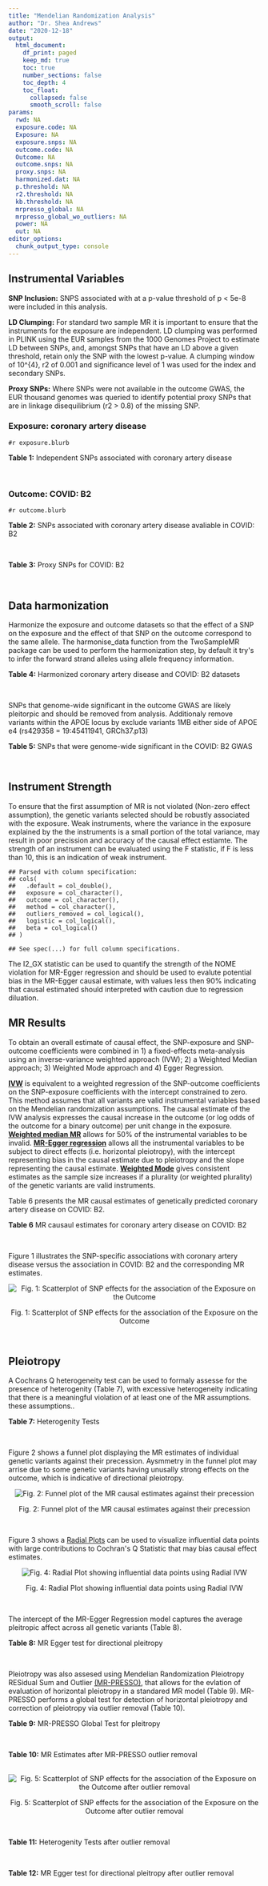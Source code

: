 ```yaml
---
title: "Mendelian Randomization Analysis"
author: "Dr. Shea Andrews"
date: "2020-12-18"
output:
  html_document:
    df_print: paged
    keep_md: true
    toc: true
    number_sections: false
    toc_depth: 4
    toc_float:
      collapsed: false
      smooth_scroll: false
params:
  rwd: NA
  exposure.code: NA
  Exposure: NA
  exposure.snps: NA
  outcome.code: NA
  Outcome: NA
  outcome.snps: NA
  proxy.snps: NA
  harmonized.dat: NA
  p.threshold: NA
  r2.threshold: NA
  kb.threshold: NA
  mrpresso_global: NA
  mrpresso_global_wo_outliers: NA
  power: NA
  out: NA
editor_options:
  chunk_output_type: console
---
```







## Instrumental Variables
**SNP Inclusion:** SNPS associated with at a p-value threshold of p < 5e-8 were included in this analysis.
<br>

**LD Clumping:** For standard two sample MR it is important to ensure that the instruments for the exposure are independent. LD clumping was performed in PLINK using the EUR samples from the 1000 Genomes Project to estimate LD between SNPs, and, amongst SNPs that have an LD above a given threshold, retain only the SNP with the lowest p-value. A clumping window of 10^{4}, r2 of 0.001 and significance level of 1 was used for the index and secondary SNPs.
<br>

**Proxy SNPs:** Where SNPs were not available in the outcome GWAS, the EUR thousand genomes was queried to identify potential proxy SNPs that are in linkage disequilibrium (r2 > 0.8) of the missing SNP.
<br>

### Exposure: coronary artery disease
`#r exposure.blurb`
<br>

**Table 1:** Independent SNPs associated with coronary artery disease
<div data-pagedtable="false">
  <script data-pagedtable-source type="application/json">
{"columns":[{"label":["SNP"],"name":[1],"type":["chr"],"align":["left"]},{"label":["CHROM"],"name":[2],"type":["dbl"],"align":["right"]},{"label":["POS"],"name":[3],"type":["dbl"],"align":["right"]},{"label":["REF"],"name":[4],"type":["chr"],"align":["left"]},{"label":["ALT"],"name":[5],"type":["chr"],"align":["left"]},{"label":["AF"],"name":[6],"type":["dbl"],"align":["right"]},{"label":["BETA"],"name":[7],"type":["dbl"],"align":["right"]},{"label":["SE"],"name":[8],"type":["dbl"],"align":["right"]},{"label":["Z"],"name":[9],"type":["dbl"],"align":["right"]},{"label":["P"],"name":[10],"type":["dbl"],"align":["right"]},{"label":["N"],"name":[11],"type":["dbl"],"align":["right"]},{"label":["TRAIT"],"name":[12],"type":["chr"],"align":["left"]}],"data":[{"1":"rs9970807","2":"1","3":"56965664","4":"C","5":"T","6":"0.084903","7":"-0.125750","8":"0.0166950","9":"-7.532200","10":"5.00e-14","11":"184305","12":"coronary_artery_disease"},{"1":"rs7528419","2":"1","3":"109817192","4":"A","5":"G","6":"0.214180","7":"-0.114530","8":"0.0114820","9":"-9.974740","10":"1.97e-23","11":"184305","12":"coronary_artery_disease"},{"1":"rs6689306","2":"1","3":"154395946","4":"A","5":"G","6":"0.552455","7":"-0.056012","8":"0.0094061","9":"-5.954859","10":"2.60e-09","11":"184305","12":"coronary_artery_disease"},{"1":"rs67180937","2":"1","3":"222823743","4":"T","5":"G","6":"0.663052","7":"0.078807","8":"0.0110551","9":"7.128565","10":"1.01e-12","11":"184305","12":"coronary_artery_disease"},{"1":"rs16986953","2":"2","3":"19942473","4":"G","5":"A","6":"0.104706","7":"0.085160","8":"0.0150265","9":"5.667320","10":"1.45e-08","11":"184305","12":"coronary_artery_disease"},{"1":"rs515135","2":"2","3":"21286057","4":"T","5":"C","6":"0.791985","7":"0.067499","8":"0.0121924","9":"5.536154","10":"3.09e-08","11":"184305","12":"coronary_artery_disease"},{"1":"rs7568458","2":"2","3":"85788175","4":"T","5":"A","6":"0.448518","7":"0.059618","8":"0.0095093","9":"6.269440","10":"3.62e-10","11":"184305","12":"coronary_artery_disease"},{"1":"rs17678683","2":"2","3":"145286559","4":"T","5":"G","6":"0.087681","7":"0.098786","8":"0.0166548","9":"5.931380","10":"3.00e-09","11":"184305","12":"coronary_artery_disease"},{"1":"rs115654617","2":"2","3":"203893999","4":"C","5":"A","6":"0.106962","7":"0.137846","8":"0.0158314","9":"8.707130","10":"3.12e-18","11":"184305","12":"coronary_artery_disease"},{"1":"rs1199338","2":"3","3":"138087467","4":"A","5":"C","6":"0.161866","7":"0.073596","8":"0.0124987","9":"5.888290","10":"3.90e-09","11":"184305","12":"coronary_artery_disease"},{"1":"rs17087335","2":"4","3":"57838583","4":"G","5":"T","6":"0.214637","7":"0.060764","8":"0.0111159","9":"5.466400","10":"4.59e-08","11":"184305","12":"coronary_artery_disease"},{"1":"rs4593108","2":"4","3":"148281001","4":"C","5":"G","6":"0.204651","7":"-0.070830","8":"0.0115558","9":"-6.129390","10":"8.82e-10","11":"184305","12":"coronary_artery_disease"},{"1":"rs9349379","2":"6","3":"12903957","4":"A","5":"G","6":"0.431606","7":"0.131836","8":"0.0096527","9":"13.657900","10":"1.81e-42","11":"184305","12":"coronary_artery_disease"},{"1":"rs56336142","2":"6","3":"39134099","4":"T","5":"C","6":"0.192738","7":"-0.066813","8":"0.0118763","9":"-5.625740","10":"1.85e-08","11":"184305","12":"coronary_artery_disease"},{"1":"rs12202017","2":"6","3":"134173151","4":"A","5":"G","6":"0.300047","7":"-0.066813","8":"0.0099612","9":"-6.707320","10":"1.98e-11","11":"184305","12":"coronary_artery_disease"},{"1":"rs9457927","2":"6","3":"160910282","4":"A","5":"G","6":"0.018743","7":"0.357354","8":"0.0373549","9":"9.566460","10":"1.11e-21","11":"184305","12":"coronary_artery_disease"},{"1":"rs55730499","2":"6","3":"161005610","4":"C","5":"T","6":"0.056243","7":"0.316641","8":"0.0242403","9":"13.062600","10":"5.39e-39","11":"184305","12":"coronary_artery_disease"},{"1":"rs2107595","2":"7","3":"19049388","4":"G","5":"A","6":"0.200470","7":"0.073415","8":"0.0112951","9":"6.499720","10":"8.05e-11","11":"184305","12":"coronary_artery_disease"},{"1":"rs11556924","2":"7","3":"129663496","4":"C","5":"T","6":"0.313325","7":"-0.072569","8":"0.0110605","9":"-6.561100","10":"5.34e-11","11":"184305","12":"coronary_artery_disease"},{"1":"rs3918226","2":"7","3":"150690176","4":"C","5":"T","6":"0.064515","7":"0.133315","8":"0.0221275","9":"6.024860","10":"1.69e-09","11":"184305","12":"coronary_artery_disease"},{"1":"rs2891168","2":"9","3":"22098619","4":"A","5":"G","6":"0.488668","7":"0.193401","8":"0.0091877","9":"21.050000","10":"2.29e-98","11":"184305","12":"coronary_artery_disease"},{"1":"rs2519093","2":"9","3":"136141870","4":"C","5":"T","6":"0.190872","7":"0.079704","8":"0.0117524","9":"6.781930","10":"1.19e-11","11":"184305","12":"coronary_artery_disease"},{"1":"rs2487928","2":"10","3":"30323892","4":"G","5":"A","6":"0.418221","7":"0.062633","8":"0.0095049","9":"6.589550","10":"4.41e-11","11":"184305","12":"coronary_artery_disease"},{"1":"rs1870634","2":"10","3":"44480811","4":"T","5":"G","6":"0.637485","7":"0.075878","8":"0.0097113","9":"7.813372","10":"5.55e-15","11":"184305","12":"coronary_artery_disease"},{"1":"rs1412444","2":"10","3":"91002927","4":"C","5":"T","6":"0.369131","7":"0.066812","8":"0.0096809","9":"6.901420","10":"5.15e-12","11":"184305","12":"coronary_artery_disease"},{"1":"rs11191416","2":"10","3":"104604916","4":"T","5":"G","6":"0.127470","7":"-0.079249","8":"0.0135252","9":"-5.859360","10":"4.65e-09","11":"184305","12":"coronary_artery_disease"},{"1":"rs10840293","2":"11","3":"9751196","4":"G","5":"A","6":"0.549821","7":"0.054714","8":"0.0096190","9":"5.688117","10":"1.28e-08","11":"184305","12":"coronary_artery_disease"},{"1":"rs2128739","2":"11","3":"103673277","4":"A","5":"C","6":"0.676464","7":"-0.065565","8":"0.0100568","9":"-6.519469","10":"7.05e-11","11":"184305","12":"coronary_artery_disease"},{"1":"rs2681472","2":"12","3":"90008959","4":"A","5":"G","6":"0.201306","7":"0.074114","8":"0.0113331","9":"6.539610","10":"6.17e-11","11":"184305","12":"coronary_artery_disease"},{"1":"rs11065979","2":"12","3":"112059557","4":"C","5":"T","6":"0.365499","7":"0.068556","8":"0.0107672","9":"6.367110","10":"1.93e-10","11":"184305","12":"coronary_artery_disease"},{"1":"rs11838776","2":"13","3":"111040681","4":"G","5":"A","6":"0.263277","7":"0.068566","8":"0.0107552","9":"6.375150","10":"1.83e-10","11":"184305","12":"coronary_artery_disease"},{"1":"rs10139550","2":"14","3":"100145710","4":"C","5":"G","6":"0.423033","7":"0.055380","8":"0.0097569","9":"5.675980","10":"1.38e-08","11":"184305","12":"coronary_artery_disease"},{"1":"rs56062135","2":"15","3":"67455630","4":"C","5":"T","6":"0.205729","7":"-0.069743","8":"0.0118937","9":"-5.863860","10":"4.52e-09","11":"184305","12":"coronary_artery_disease"},{"1":"rs4468572","2":"15","3":"79124475","4":"T","5":"C","6":"0.585831","7":"0.077234","8":"0.0095277","9":"8.106259","10":"4.44e-16","11":"184305","12":"coronary_artery_disease"},{"1":"rs8042271","2":"15","3":"89574218","4":"G","5":"A","6":"0.097718","7":"-0.096711","8":"0.0175662","9":"-5.505516","10":"3.68e-08","11":"184305","12":"coronary_artery_disease"},{"1":"rs7212798","2":"17","3":"59013488","4":"T","5":"C","6":"0.146516","7":"0.079961","8":"0.0142216","9":"5.622500","10":"1.88e-08","11":"184305","12":"coronary_artery_disease"},{"1":"rs663129","2":"18","3":"57838401","4":"G","5":"A","6":"0.256835","7":"0.058163","8":"0.0105173","9":"5.530220","10":"3.20e-08","11":"184305","12":"coronary_artery_disease"},{"1":"rs56289821","2":"19","3":"11188247","4":"G","5":"A","6":"0.100378","7":"-0.133610","8":"0.0170415","9":"-7.840270","10":"4.44e-15","11":"184305","12":"coronary_artery_disease"},{"1":"rs4420638","2":"19","3":"45422946","4":"A","5":"G","6":"0.166036","7":"0.091906","8":"0.0140977","9":"6.519220","10":"7.07e-11","11":"184305","12":"coronary_artery_disease"},{"1":"rs28451064","2":"21","3":"35593827","4":"G","5":"A","6":"0.121186","7":"0.127571","8":"0.0159520","9":"7.997180","10":"1.33e-15","11":"184305","12":"coronary_artery_disease"},{"1":"rs180803","2":"22","3":"24658858","4":"G","5":"T","6":"0.029268","7":"-0.180923","8":"0.0283062","9":"-6.391639","10":"1.64e-10","11":"184305","12":"coronary_artery_disease"}],"options":{"columns":{"min":{},"max":[10]},"rows":{"min":[10],"max":[10]},"pages":{}}}
  </script>
</div>
<br>

### Outcome: COVID: B2
`#r outcome.blurb`
<br>

**Table 2:** SNPs associated with coronary artery disease avaliable in COVID: B2
<div data-pagedtable="false">
  <script data-pagedtable-source type="application/json">
{"columns":[{"label":["SNP"],"name":[1],"type":["chr"],"align":["left"]},{"label":["CHROM"],"name":[2],"type":["dbl"],"align":["right"]},{"label":["POS"],"name":[3],"type":["dbl"],"align":["right"]},{"label":["REF"],"name":[4],"type":["chr"],"align":["left"]},{"label":["ALT"],"name":[5],"type":["chr"],"align":["left"]},{"label":["AF"],"name":[6],"type":["dbl"],"align":["right"]},{"label":["BETA"],"name":[7],"type":["dbl"],"align":["right"]},{"label":["SE"],"name":[8],"type":["dbl"],"align":["right"]},{"label":["Z"],"name":[9],"type":["dbl"],"align":["right"]},{"label":["P"],"name":[10],"type":["dbl"],"align":["right"]},{"label":["N"],"name":[11],"type":["dbl"],"align":["right"]},{"label":["TRAIT"],"name":[12],"type":["chr"],"align":["left"]}],"data":[{"1":"rs9970807","2":"1","3":"56965664","4":"C","5":"T","6":"0.09321","7":"-0.13241000","8":"0.037215","9":"-3.55797394","10":"3.736e-04","11":"1589523","12":"COVID:_hospitalized_vs._population__eur"},{"1":"rs7528419","2":"1","3":"109817192","4":"A","5":"G","6":"0.21810","7":"-0.01245600","8":"0.026020","9":"-0.47870869","10":"6.321e-01","11":"1589523","12":"COVID:_hospitalized_vs._population__eur"},{"1":"rs6689306","2":"1","3":"154395946","4":"A","5":"G","6":"0.57340","7":"0.02002000","8":"0.025300","9":"0.79130435","10":"4.288e-01","11":"1579467","12":"COVID:_hospitalized_vs._population__eur"},{"1":"rs67180937","2":"1","3":"222823743","4":"T","5":"G","6":"0.73640","7":"0.01707200","8":"0.032190","9":"0.53035104","10":"5.959e-01","11":"385316","12":"COVID:_hospitalized_vs._population__eur"},{"1":"rs16986953","2":"2","3":"19942473","4":"G","5":"A","6":"0.07074","7":"-0.04134500","8":"0.041034","9":"-1.00757908","10":"3.137e-01","11":"1589523","12":"COVID:_hospitalized_vs._population__eur"},{"1":"rs515135","2":"2","3":"21286057","4":"T","5":"C","6":"0.81830","7":"0.01781600","8":"0.031296","9":"0.56927403","10":"5.692e-01","11":"1579467","12":"COVID:_hospitalized_vs._population__eur"},{"1":"rs7568458","2":"2","3":"85788175","4":"T","5":"A","6":"0.44910","7":"-0.05565700","8":"0.021524","9":"-2.58581119","10":"9.714e-03","11":"1589523","12":"COVID:_hospitalized_vs._population__eur"},{"1":"rs17678683","2":"2","3":"145286559","4":"T","5":"G","6":"0.09768","7":"-0.01693200","8":"0.037759","9":"-0.44842289","10":"6.538e-01","11":"1589523","12":"COVID:_hospitalized_vs._population__eur"},{"1":"rs115654617","2":"2","3":"203893999","4":"C","5":"A","6":"0.12390","7":"-0.06522300","8":"0.031524","9":"-2.06899505","10":"3.855e-02","11":"1589523","12":"COVID:_hospitalized_vs._population__eur"},{"1":"rs1199338","2":"3","3":"138087467","4":"A","5":"C","6":"0.15780","7":"-0.00239270","8":"0.029070","9":"-0.08230822","10":"9.344e-01","11":"1589523","12":"COVID:_hospitalized_vs._population__eur"},{"1":"rs17087335","2":"4","3":"57838583","4":"G","5":"T","6":"0.19830","7":"0.05867800","8":"0.026951","9":"2.17721049","10":"2.947e-02","11":"1589523","12":"COVID:_hospitalized_vs._population__eur"},{"1":"rs4593108","2":"4","3":"148281001","4":"C","5":"G","6":"0.17270","7":"0.03831900","8":"0.033453","9":"1.14545781","10":"2.520e-01","11":"1579467","12":"COVID:_hospitalized_vs._population__eur"},{"1":"rs9349379","2":"6","3":"12903957","4":"A","5":"G","6":"0.41220","7":"-0.00548790","8":"0.021742","9":"-0.25241008","10":"8.007e-01","11":"1589523","12":"COVID:_hospitalized_vs._population__eur"},{"1":"rs56336142","2":"6","3":"39134099","4":"T","5":"C","6":"0.21950","7":"-0.01634400","8":"0.030699","9":"-0.53239519","10":"5.945e-01","11":"1579467","12":"COVID:_hospitalized_vs._population__eur"},{"1":"rs12202017","2":"6","3":"134173151","4":"A","5":"G","6":"0.27860","7":"-0.02034400","8":"0.029320","9":"-0.69386085","10":"4.878e-01","11":"1576851","12":"COVID:_hospitalized_vs._population__eur"},{"1":"rs9457927","2":"6","3":"160910282","4":"A","5":"G","6":"0.01828","7":"-0.06474900","8":"0.101390","9":"-0.63861328","10":"5.231e-01","11":"1578854","12":"COVID:_hospitalized_vs._population__eur"},{"1":"rs55730499","2":"6","3":"161005610","4":"C","5":"T","6":"0.06801","7":"-0.07348800","8":"0.043176","9":"-1.70205670","10":"8.874e-02","11":"1589523","12":"COVID:_hospitalized_vs._population__eur"},{"1":"rs2107595","2":"7","3":"19049388","4":"G","5":"A","6":"0.16700","7":"0.00722350","8":"0.034711","9":"0.20810406","10":"8.352e-01","11":"1576851","12":"COVID:_hospitalized_vs._population__eur"},{"1":"rs11556924","2":"7","3":"129663496","4":"C","5":"T","6":"0.36990","7":"-0.05455000","8":"0.021993","9":"-2.48033465","10":"1.313e-02","11":"1589523","12":"COVID:_hospitalized_vs._population__eur"},{"1":"rs3918226","2":"7","3":"150690176","4":"C","5":"T","6":"0.08263","7":"-0.01224800","8":"0.043853","9":"-0.27929674","10":"7.800e-01","11":"1579467","12":"COVID:_hospitalized_vs._population__eur"},{"1":"rs2891168","2":"9","3":"22098619","4":"A","5":"G","6":"0.47510","7":"0.01676300","8":"0.021455","9":"0.78130972","10":"4.346e-01","11":"1589523","12":"COVID:_hospitalized_vs._population__eur"},{"1":"rs2519093","2":"9","3":"136141870","4":"C","5":"T","6":"0.18360","7":"0.13806000","8":"0.030322","9":"4.55313000","10":"5.287e-06","11":"1579467","12":"COVID:_hospitalized_vs._population__eur"},{"1":"rs2487928","2":"10","3":"30323892","4":"G","5":"A","6":"0.44610","7":"0.00354520","8":"0.025068","9":"0.14142333","10":"8.875e-01","11":"1579467","12":"COVID:_hospitalized_vs._population__eur"},{"1":"rs1870634","2":"10","3":"44480811","4":"T","5":"G","6":"0.66850","7":"0.00695880","8":"0.022749","9":"0.30589476","10":"7.597e-01","11":"1589523","12":"COVID:_hospitalized_vs._population__eur"},{"1":"rs1412444","2":"10","3":"91002927","4":"C","5":"T","6":"0.35420","7":"-0.00272140","8":"0.022492","9":"-0.12099413","10":"9.037e-01","11":"1589523","12":"COVID:_hospitalized_vs._population__eur"},{"1":"rs11191416","2":"10","3":"104604916","4":"T","5":"G","6":"0.09660","7":"-0.02661700","8":"0.037827","9":"-0.70365083","10":"4.817e-01","11":"1586907","12":"COVID:_hospitalized_vs._population__eur"},{"1":"rs10840293","2":"11","3":"9751196","4":"G","5":"A","6":"0.59290","7":"-0.02858300","8":"0.030118","9":"-0.94903380","10":"3.426e-01","11":"895822","12":"COVID:_hospitalized_vs._population__eur"},{"1":"rs2128739","2":"11","3":"103673277","4":"A","5":"C","6":"0.73780","7":"0.03343500","8":"0.025361","9":"1.31836284","10":"1.874e-01","11":"908494","12":"COVID:_hospitalized_vs._population__eur"},{"1":"rs2681472","2":"12","3":"90008959","4":"A","5":"G","6":"0.16090","7":"-0.02881800","8":"0.028125","9":"-1.02464000","10":"3.055e-01","11":"1589523","12":"COVID:_hospitalized_vs._population__eur"},{"1":"rs11065979","2":"12","3":"112059557","4":"C","5":"T","6":"0.39690","7":"-0.03230800","8":"0.027918","9":"-1.15724622","10":"2.472e-01","11":"898438","12":"COVID:_hospitalized_vs._population__eur"},{"1":"rs11838776","2":"13","3":"111040681","4":"G","5":"A","6":"0.27780","7":"0.03374300","8":"0.029140","9":"1.15796156","10":"2.469e-01","11":"1576851","12":"COVID:_hospitalized_vs._population__eur"},{"1":"rs10139550","2":"14","3":"100145710","4":"C","5":"G","6":"0.43080","7":"-0.03221400","8":"0.025247","9":"-1.27595358","10":"2.020e-01","11":"1579467","12":"COVID:_hospitalized_vs._population__eur"},{"1":"rs56062135","2":"15","3":"67455630","4":"C","5":"T","6":"0.24020","7":"-0.01043200","8":"0.026036","9":"-0.40067599","10":"6.886e-01","11":"1586907","12":"COVID:_hospitalized_vs._population__eur"},{"1":"rs4468572","2":"15","3":"79124475","4":"T","5":"C","6":"0.58370","7":"-0.01781900","8":"0.025112","9":"-0.70958108","10":"4.780e-01","11":"1579467","12":"COVID:_hospitalized_vs._population__eur"},{"1":"rs8042271","2":"15","3":"89574218","4":"G","5":"A","6":"0.05917","7":"-0.04502700","8":"0.058893","9":"-0.76455606","10":"4.445e-01","11":"1579467","12":"COVID:_hospitalized_vs._population__eur"},{"1":"rs7212798","2":"17","3":"59013488","4":"T","5":"C","6":"0.15540","7":"-0.04108900","8":"0.035084","9":"-1.17116064","10":"2.415e-01","11":"1576849","12":"COVID:_hospitalized_vs._population__eur"},{"1":"rs663129","2":"18","3":"57838401","4":"G","5":"A","6":"0.23090","7":"-0.00932430","8":"0.025249","9":"-0.36929383","10":"7.119e-01","11":"1588910","12":"COVID:_hospitalized_vs._population__eur"},{"1":"rs56289821","2":"19","3":"11188247","4":"G","5":"A","6":"0.11210","7":"-0.00024834","8":"0.032472","9":"-0.00764782","10":"9.939e-01","11":"1589523","12":"COVID:_hospitalized_vs._population__eur"},{"1":"rs4420638","2":"19","3":"45422946","4":"A","5":"G","6":"0.19760","7":"0.05487200","8":"0.028246","9":"1.94264675","10":"5.205e-02","11":"1589523","12":"COVID:_hospitalized_vs._population__eur"},{"1":"rs28451064","2":"21","3":"35593827","4":"G","5":"A","6":"0.13480","7":"-0.06501400","8":"0.038853","9":"-1.67333282","10":"9.426e-02","11":"1579467","12":"COVID:_hospitalized_vs._population__eur"},{"1":"rs180803","2":"NA","3":"NA","4":"NA","5":"NA","6":"NA","7":"NA","8":"NA","9":"NA","10":"NA","11":"NA","12":"NA"}],"options":{"columns":{"min":{},"max":[10]},"rows":{"min":[10],"max":[10]},"pages":{}}}
  </script>
</div>
<br>

**Table 3:** Proxy SNPs for COVID: B2
<div data-pagedtable="false">
  <script data-pagedtable-source type="application/json">
{"columns":[{"label":["target_snp"],"name":[1],"type":["chr"],"align":["left"]},{"label":["proxy_snp"],"name":[2],"type":["chr"],"align":["left"]},{"label":["ld.r2"],"name":[3],"type":["dbl"],"align":["right"]},{"label":["Dprime"],"name":[4],"type":["dbl"],"align":["right"]},{"label":["PHASE"],"name":[5],"type":["chr"],"align":["left"]},{"label":["X12"],"name":[6],"type":["lgl"],"align":["right"]},{"label":["CHROM"],"name":[7],"type":["dbl"],"align":["right"]},{"label":["POS"],"name":[8],"type":["dbl"],"align":["right"]},{"label":["REF.proxy"],"name":[9],"type":["lgl"],"align":["right"]},{"label":["ALT.proxy"],"name":[10],"type":["chr"],"align":["left"]},{"label":["AF"],"name":[11],"type":["dbl"],"align":["right"]},{"label":["BETA"],"name":[12],"type":["dbl"],"align":["right"]},{"label":["SE"],"name":[13],"type":["dbl"],"align":["right"]},{"label":["Z"],"name":[14],"type":["dbl"],"align":["right"]},{"label":["P"],"name":[15],"type":["dbl"],"align":["right"]},{"label":["N"],"name":[16],"type":["dbl"],"align":["right"]},{"label":["TRAIT"],"name":[17],"type":["chr"],"align":["left"]},{"label":["ref"],"name":[18],"type":["lgl"],"align":["right"]},{"label":["ref.proxy"],"name":[19],"type":["chr"],"align":["left"]},{"label":["alt"],"name":[20],"type":["chr"],"align":["left"]},{"label":["alt.proxy"],"name":[21],"type":["lgl"],"align":["right"]},{"label":["ALT"],"name":[22],"type":["lgl"],"align":["right"]},{"label":["REF"],"name":[23],"type":["chr"],"align":["left"]},{"label":["proxy.outcome"],"name":[24],"type":["lgl"],"align":["right"]}],"data":[{"1":"rs180803","2":"rs5760293","3":"1","4":"1","5":"TG/GT","6":"NA","7":"22","8":"24662171","9":"TRUE","10":"G","11":"0.01401","12":"0.075204","13":"0.11057","14":"0.6801483","15":"0.4964","16":"1582878","17":"COVID:_hospitalized_vs._population__eur","18":"TRUE","19":"G","20":"G","21":"TRUE","22":"TRUE","23":"G","24":"TRUE"}],"options":{"columns":{"min":{},"max":[10]},"rows":{"min":[10],"max":[10]},"pages":{}}}
  </script>
</div>
<br>

## Data harmonization
Harmonize the exposure and outcome datasets so that the effect of a SNP on the exposure and the effect of that SNP on the outcome correspond to the same allele. The harmonise_data function from the TwoSampleMR package can be used to perform the harmonization step, by default it try's to infer the forward strand alleles using allele frequency information.
<br>

**Table 4:** Harmonized coronary artery disease and COVID: B2 datasets
<div data-pagedtable="false">
  <script data-pagedtable-source type="application/json">
{"columns":[{"label":["SNP"],"name":[1],"type":["chr"],"align":["left"]},{"label":["effect_allele.exposure"],"name":[2],"type":["chr"],"align":["left"]},{"label":["other_allele.exposure"],"name":[3],"type":["chr"],"align":["left"]},{"label":["effect_allele.outcome"],"name":[4],"type":["chr"],"align":["left"]},{"label":["other_allele.outcome"],"name":[5],"type":["chr"],"align":["left"]},{"label":["beta.exposure"],"name":[6],"type":["dbl"],"align":["right"]},{"label":["beta.outcome"],"name":[7],"type":["dbl"],"align":["right"]},{"label":["eaf.exposure"],"name":[8],"type":["dbl"],"align":["right"]},{"label":["eaf.outcome"],"name":[9],"type":["dbl"],"align":["right"]},{"label":["remove"],"name":[10],"type":["lgl"],"align":["right"]},{"label":["palindromic"],"name":[11],"type":["lgl"],"align":["right"]},{"label":["ambiguous"],"name":[12],"type":["lgl"],"align":["right"]},{"label":["id.outcome"],"name":[13],"type":["chr"],"align":["left"]},{"label":["chr.outcome"],"name":[14],"type":["dbl"],"align":["right"]},{"label":["pos.outcome"],"name":[15],"type":["dbl"],"align":["right"]},{"label":["se.outcome"],"name":[16],"type":["dbl"],"align":["right"]},{"label":["z.outcome"],"name":[17],"type":["dbl"],"align":["right"]},{"label":["pval.outcome"],"name":[18],"type":["dbl"],"align":["right"]},{"label":["samplesize.outcome"],"name":[19],"type":["dbl"],"align":["right"]},{"label":["outcome"],"name":[20],"type":["chr"],"align":["left"]},{"label":["mr_keep.outcome"],"name":[21],"type":["lgl"],"align":["right"]},{"label":["pval_origin.outcome"],"name":[22],"type":["chr"],"align":["left"]},{"label":["chr.exposure"],"name":[23],"type":["dbl"],"align":["right"]},{"label":["pos.exposure"],"name":[24],"type":["dbl"],"align":["right"]},{"label":["se.exposure"],"name":[25],"type":["dbl"],"align":["right"]},{"label":["z.exposure"],"name":[26],"type":["dbl"],"align":["right"]},{"label":["pval.exposure"],"name":[27],"type":["dbl"],"align":["right"]},{"label":["samplesize.exposure"],"name":[28],"type":["dbl"],"align":["right"]},{"label":["exposure"],"name":[29],"type":["chr"],"align":["left"]},{"label":["mr_keep.exposure"],"name":[30],"type":["lgl"],"align":["right"]},{"label":["pval_origin.exposure"],"name":[31],"type":["chr"],"align":["left"]},{"label":["id.exposure"],"name":[32],"type":["chr"],"align":["left"]},{"label":["action"],"name":[33],"type":["dbl"],"align":["right"]},{"label":["mr_keep"],"name":[34],"type":["lgl"],"align":["right"]},{"label":["pt"],"name":[35],"type":["dbl"],"align":["right"]},{"label":["pleitropy_keep"],"name":[36],"type":["lgl"],"align":["right"]},{"label":["mrpresso_RSSobs"],"name":[37],"type":["dbl"],"align":["right"]},{"label":["mrpresso_pval"],"name":[38],"type":["chr"],"align":["left"]},{"label":["mrpresso_keep"],"name":[39],"type":["lgl"],"align":["right"]}],"data":[{"1":"rs10139550","2":"G","3":"C","4":"G","5":"C","6":"0.055380","7":"-0.03221400","8":"0.423033","9":"0.43080","10":"FALSE","11":"TRUE","12":"TRUE","13":"SU1vcq","14":"14","15":"100145710","16":"0.025247","17":"-1.27595358","18":"2.020e-01","19":"1579467","20":"covidhgi2020anaB2v4eur23andMe","21":"TRUE","22":"reported","23":"14","24":"100145710","25":"0.0097569","26":"5.675980","27":"1.38e-08","28":"184305","29":"Nikpay2015cad","30":"TRUE","31":"reported","32":"aumB4Q","33":"2","34":"FALSE","35":"5e-08","36":"TRUE","37":"NA","38":"NA","39":"NA"},{"1":"rs10840293","2":"A","3":"G","4":"A","5":"G","6":"0.054714","7":"-0.02858300","8":"0.549821","9":"0.59290","10":"FALSE","11":"FALSE","12":"FALSE","13":"SU1vcq","14":"11","15":"9751196","16":"0.030118","17":"-0.94903380","18":"3.426e-01","19":"895822","20":"covidhgi2020anaB2v4eur23andMe","21":"TRUE","22":"reported","23":"11","24":"9751196","25":"0.0096190","26":"5.688117","27":"1.28e-08","28":"184305","29":"Nikpay2015cad","30":"TRUE","31":"reported","32":"aumB4Q","33":"2","34":"TRUE","35":"5e-08","36":"TRUE","37":"8.944303e-04","38":"1","39":"TRUE"},{"1":"rs11065979","2":"T","3":"C","4":"T","5":"C","6":"0.068556","7":"-0.03230800","8":"0.365499","9":"0.39690","10":"FALSE","11":"FALSE","12":"FALSE","13":"SU1vcq","14":"12","15":"112059557","16":"0.027918","17":"-1.15724622","18":"2.472e-01","19":"898438","20":"covidhgi2020anaB2v4eur23andMe","21":"TRUE","22":"reported","23":"12","24":"112059557","25":"0.0107672","26":"6.367110","27":"1.93e-10","28":"184305","29":"Nikpay2015cad","30":"TRUE","31":"reported","32":"aumB4Q","33":"2","34":"TRUE","35":"5e-08","36":"TRUE","37":"1.166260e-03","38":"1","39":"TRUE"},{"1":"rs11191416","2":"G","3":"T","4":"G","5":"T","6":"-0.079249","7":"-0.02661700","8":"0.127470","9":"0.09660","10":"FALSE","11":"FALSE","12":"FALSE","13":"SU1vcq","14":"10","15":"104604916","16":"0.037827","17":"-0.70365083","18":"4.817e-01","19":"1586907","20":"covidhgi2020anaB2v4eur23andMe","21":"TRUE","22":"reported","23":"10","24":"104604916","25":"0.0135252","26":"-5.859360","27":"4.65e-09","28":"184305","29":"Nikpay2015cad","30":"TRUE","31":"reported","32":"aumB4Q","33":"2","34":"TRUE","35":"5e-08","36":"TRUE","37":"6.383562e-04","38":"1","39":"TRUE"},{"1":"rs11556924","2":"T","3":"C","4":"T","5":"C","6":"-0.072569","7":"-0.05455000","8":"0.313325","9":"0.36990","10":"FALSE","11":"FALSE","12":"FALSE","13":"SU1vcq","14":"7","15":"129663496","16":"0.021993","17":"-2.48033465","18":"1.313e-02","19":"1589523","20":"covidhgi2020anaB2v4eur23andMe","21":"TRUE","22":"reported","23":"7","24":"129663496","25":"0.0110605","26":"-6.561100","27":"5.34e-11","28":"184305","29":"Nikpay2015cad","30":"TRUE","31":"reported","32":"aumB4Q","33":"2","34":"TRUE","35":"5e-08","36":"TRUE","37":"2.960215e-03","38":"0.5148","39":"TRUE"},{"1":"rs115654617","2":"A","3":"C","4":"A","5":"C","6":"0.137846","7":"-0.06522300","8":"0.106962","9":"0.12390","10":"FALSE","11":"FALSE","12":"FALSE","13":"SU1vcq","14":"2","15":"203893999","16":"0.031524","17":"-2.06899505","18":"3.855e-02","19":"1589523","20":"covidhgi2020anaB2v4eur23andMe","21":"TRUE","22":"reported","23":"2","24":"203893999","25":"0.0158314","26":"8.707130","27":"3.12e-18","28":"184305","29":"Nikpay2015cad","30":"TRUE","31":"reported","32":"aumB4Q","33":"2","34":"TRUE","35":"5e-08","36":"TRUE","37":"5.045926e-03","38":"0.975","39":"TRUE"},{"1":"rs11838776","2":"A","3":"G","4":"A","5":"G","6":"0.068566","7":"0.03374300","8":"0.263277","9":"0.27780","10":"FALSE","11":"FALSE","12":"FALSE","13":"SU1vcq","14":"13","15":"111040681","16":"0.029140","17":"1.15796156","18":"2.469e-01","19":"1576851","20":"covidhgi2020anaB2v4eur23andMe","21":"TRUE","22":"reported","23":"13","24":"111040681","25":"0.0107552","26":"6.375150","27":"1.83e-10","28":"184305","29":"Nikpay2015cad","30":"TRUE","31":"reported","32":"aumB4Q","33":"2","34":"TRUE","35":"5e-08","36":"TRUE","37":"1.073516e-03","38":"1","39":"TRUE"},{"1":"rs1199338","2":"C","3":"A","4":"C","5":"A","6":"0.073596","7":"-0.00239270","8":"0.161866","9":"0.15780","10":"FALSE","11":"FALSE","12":"FALSE","13":"SU1vcq","14":"3","15":"138087467","16":"0.029070","17":"-0.08230822","18":"9.344e-01","19":"1589523","20":"covidhgi2020anaB2v4eur23andMe","21":"TRUE","22":"reported","23":"3","24":"138087467","25":"0.0124987","26":"5.888290","27":"3.90e-09","28":"184305","29":"Nikpay2015cad","30":"TRUE","31":"reported","32":"aumB4Q","33":"2","34":"TRUE","35":"5e-08","36":"TRUE","37":"1.547371e-05","38":"1","39":"TRUE"},{"1":"rs12202017","2":"G","3":"A","4":"G","5":"A","6":"-0.066813","7":"-0.02034400","8":"0.300047","9":"0.27860","10":"FALSE","11":"FALSE","12":"FALSE","13":"SU1vcq","14":"6","15":"134173151","16":"0.029320","17":"-0.69386085","18":"4.878e-01","19":"1576851","20":"covidhgi2020anaB2v4eur23andMe","21":"TRUE","22":"reported","23":"6","24":"134173151","25":"0.0099612","26":"-6.707320","27":"1.98e-11","28":"184305","29":"Nikpay2015cad","30":"TRUE","31":"reported","32":"aumB4Q","33":"2","34":"TRUE","35":"5e-08","36":"TRUE","37":"3.693633e-04","38":"1","39":"TRUE"},{"1":"rs1412444","2":"T","3":"C","4":"T","5":"C","6":"0.066812","7":"-0.00272140","8":"0.369131","9":"0.35420","10":"FALSE","11":"FALSE","12":"FALSE","13":"SU1vcq","14":"10","15":"91002927","16":"0.022492","17":"-0.12099413","18":"9.037e-01","19":"1589523","20":"covidhgi2020anaB2v4eur23andMe","21":"TRUE","22":"reported","23":"10","24":"91002927","25":"0.0096809","26":"6.901420","27":"5.15e-12","28":"184305","29":"Nikpay2015cad","30":"TRUE","31":"reported","32":"aumB4Q","33":"2","34":"TRUE","35":"5e-08","36":"TRUE","37":"1.723061e-05","38":"1","39":"TRUE"},{"1":"rs16986953","2":"A","3":"G","4":"A","5":"G","6":"0.085160","7":"-0.04134500","8":"0.104706","9":"0.07074","10":"FALSE","11":"FALSE","12":"FALSE","13":"SU1vcq","14":"2","15":"19942473","16":"0.041034","17":"-1.00757908","18":"3.137e-01","19":"1589523","20":"covidhgi2020anaB2v4eur23andMe","21":"TRUE","22":"reported","23":"2","24":"19942473","25":"0.0150265","26":"5.667320","27":"1.45e-08","28":"184305","29":"Nikpay2015cad","30":"TRUE","31":"reported","32":"aumB4Q","33":"2","34":"TRUE","35":"5e-08","36":"TRUE","37":"1.890587e-03","38":"1","39":"TRUE"},{"1":"rs17087335","2":"T","3":"G","4":"T","5":"G","6":"0.060764","7":"0.05867800","8":"0.214637","9":"0.19830","10":"FALSE","11":"FALSE","12":"FALSE","13":"SU1vcq","14":"4","15":"57838583","16":"0.026951","17":"2.17721049","18":"2.947e-02","19":"1589523","20":"covidhgi2020anaB2v4eur23andMe","21":"TRUE","22":"reported","23":"4","24":"57838583","25":"0.0111159","26":"5.466400","27":"4.59e-08","28":"184305","29":"Nikpay2015cad","30":"TRUE","31":"reported","32":"aumB4Q","33":"2","34":"TRUE","35":"5e-08","36":"TRUE","37":"3.376926e-03","38":"1","39":"TRUE"},{"1":"rs17678683","2":"G","3":"T","4":"G","5":"T","6":"0.098786","7":"-0.01693200","8":"0.087681","9":"0.09768","10":"FALSE","11":"FALSE","12":"FALSE","13":"SU1vcq","14":"2","15":"145286559","16":"0.037759","17":"-0.44842289","18":"6.538e-01","19":"1589523","20":"covidhgi2020anaB2v4eur23andMe","21":"TRUE","22":"reported","23":"2","24":"145286559","25":"0.0166548","26":"5.931380","27":"3.00e-09","28":"184305","29":"Nikpay2015cad","30":"TRUE","31":"reported","32":"aumB4Q","33":"2","34":"TRUE","35":"5e-08","36":"TRUE","37":"3.693472e-04","38":"1","39":"TRUE"},{"1":"rs180803","2":"T","3":"G","4":"T","5":"G","6":"-0.180923","7":"0.07520400","8":"0.029268","9":"0.01401","10":"FALSE","11":"FALSE","12":"FALSE","13":"SU1vcq","14":"22","15":"24662171","16":"0.110570","17":"0.68014832","18":"4.964e-01","19":"1582878","20":"covidhgi2020anaB2v4eur23andMe","21":"TRUE","22":"reported","23":"22","24":"24658858","25":"0.0283062","26":"-6.391639","27":"1.64e-10","28":"184305","29":"Nikpay2015cad","30":"TRUE","31":"reported","32":"aumB4Q","33":"2","34":"TRUE","35":"5e-08","36":"TRUE","37":"6.292904e-03","38":"1","39":"TRUE"},{"1":"rs1870634","2":"G","3":"T","4":"G","5":"T","6":"0.075878","7":"0.00695880","8":"0.637485","9":"0.66850","10":"FALSE","11":"FALSE","12":"FALSE","13":"SU1vcq","14":"10","15":"44480811","16":"0.022749","17":"0.30589476","18":"7.597e-01","19":"1589523","20":"covidhgi2020anaB2v4eur23andMe","21":"TRUE","22":"reported","23":"10","24":"44480811","25":"0.0097113","26":"7.813372","27":"5.55e-15","28":"184305","29":"Nikpay2015cad","30":"TRUE","31":"reported","32":"aumB4Q","33":"2","34":"TRUE","35":"5e-08","36":"TRUE","37":"3.098305e-05","38":"1","39":"TRUE"},{"1":"rs2107595","2":"A","3":"G","4":"A","5":"G","6":"0.073415","7":"0.00722350","8":"0.200470","9":"0.16700","10":"FALSE","11":"FALSE","12":"FALSE","13":"SU1vcq","14":"7","15":"19049388","16":"0.034711","17":"0.20810406","18":"8.352e-01","19":"1576851","20":"covidhgi2020anaB2v4eur23andMe","21":"TRUE","22":"reported","23":"7","24":"19049388","25":"0.0112951","26":"6.499720","27":"8.05e-11","28":"184305","29":"Nikpay2015cad","30":"TRUE","31":"reported","32":"aumB4Q","33":"2","34":"TRUE","35":"5e-08","36":"TRUE","37":"3.364403e-05","38":"1","39":"TRUE"},{"1":"rs2128739","2":"C","3":"A","4":"C","5":"A","6":"-0.065565","7":"0.03343500","8":"0.676464","9":"0.73780","10":"FALSE","11":"FALSE","12":"FALSE","13":"SU1vcq","14":"11","15":"103673277","16":"0.025361","17":"1.31836284","18":"1.874e-01","19":"908494","20":"covidhgi2020anaB2v4eur23andMe","21":"TRUE","22":"reported","23":"11","24":"103673277","25":"0.0100568","26":"-6.519469","27":"7.05e-11","28":"184305","29":"Nikpay2015cad","30":"TRUE","31":"reported","32":"aumB4Q","33":"2","34":"TRUE","35":"5e-08","36":"TRUE","37":"1.244955e-03","38":"1","39":"TRUE"},{"1":"rs2487928","2":"A","3":"G","4":"A","5":"G","6":"0.062633","7":"0.00354520","8":"0.418221","9":"0.44610","10":"FALSE","11":"FALSE","12":"FALSE","13":"SU1vcq","14":"10","15":"30323892","16":"0.025068","17":"0.14142333","18":"8.875e-01","19":"1579467","20":"covidhgi2020anaB2v4eur23andMe","21":"TRUE","22":"reported","23":"10","24":"30323892","25":"0.0095049","26":"6.589550","27":"4.41e-11","28":"184305","29":"Nikpay2015cad","30":"TRUE","31":"reported","32":"aumB4Q","33":"2","34":"TRUE","35":"5e-08","36":"TRUE","37":"5.354101e-06","38":"1","39":"TRUE"},{"1":"rs2519093","2":"T","3":"C","4":"T","5":"C","6":"0.079704","7":"0.13806000","8":"0.190872","9":"0.18360","10":"FALSE","11":"FALSE","12":"FALSE","13":"SU1vcq","14":"9","15":"136141870","16":"0.030322","17":"4.55313000","18":"5.287e-06","19":"1579467","20":"covidhgi2020anaB2v4eur23andMe","21":"TRUE","22":"reported","23":"9","24":"136141870","25":"0.0117524","26":"6.781930","27":"1.19e-11","28":"184305","29":"Nikpay2015cad","30":"TRUE","31":"reported","32":"aumB4Q","33":"2","34":"TRUE","35":"5e-08","36":"TRUE","37":"1.920687e-02","38":"<0.0039","39":"FALSE"},{"1":"rs2681472","2":"G","3":"A","4":"G","5":"A","6":"0.074114","7":"-0.02881800","8":"0.201306","9":"0.16090","10":"FALSE","11":"FALSE","12":"FALSE","13":"SU1vcq","14":"12","15":"90008959","16":"0.028125","17":"-1.02464000","18":"3.055e-01","19":"1589523","20":"covidhgi2020anaB2v4eur23andMe","21":"TRUE","22":"reported","23":"12","24":"90008959","25":"0.0113331","26":"6.539610","27":"6.17e-11","28":"184305","29":"Nikpay2015cad","30":"TRUE","31":"reported","32":"aumB4Q","33":"2","34":"TRUE","35":"5e-08","36":"TRUE","37":"9.480400e-04","38":"1","39":"TRUE"},{"1":"rs28451064","2":"A","3":"G","4":"A","5":"G","6":"0.127571","7":"-0.06501400","8":"0.121186","9":"0.13480","10":"FALSE","11":"FALSE","12":"FALSE","13":"SU1vcq","14":"21","15":"35593827","16":"0.038853","17":"-1.67333282","18":"9.426e-02","19":"1579467","20":"covidhgi2020anaB2v4eur23andMe","21":"TRUE","22":"reported","23":"21","24":"35593827","25":"0.0159520","26":"7.997180","27":"1.33e-15","28":"184305","29":"Nikpay2015cad","30":"TRUE","31":"reported","32":"aumB4Q","33":"2","34":"TRUE","35":"5e-08","36":"TRUE","37":"4.796062e-03","38":"1","39":"TRUE"},{"1":"rs2891168","2":"G","3":"A","4":"G","5":"A","6":"0.193401","7":"0.01676300","8":"0.488668","9":"0.47510","10":"FALSE","11":"FALSE","12":"FALSE","13":"SU1vcq","14":"9","15":"22098619","16":"0.021455","17":"0.78130972","18":"4.346e-01","19":"1589523","20":"covidhgi2020anaB2v4eur23andMe","21":"TRUE","22":"reported","23":"9","24":"22098619","25":"0.0091877","26":"21.050000","27":"2.29e-98","28":"184305","29":"Nikpay2015cad","30":"TRUE","31":"reported","32":"aumB4Q","33":"2","34":"TRUE","35":"5e-08","36":"TRUE","37":"2.468008e-04","38":"1","39":"TRUE"},{"1":"rs3918226","2":"T","3":"C","4":"T","5":"C","6":"0.133315","7":"-0.01224800","8":"0.064515","9":"0.08263","10":"FALSE","11":"FALSE","12":"FALSE","13":"SU1vcq","14":"7","15":"150690176","16":"0.043853","17":"-0.27929674","18":"7.800e-01","19":"1579467","20":"covidhgi2020anaB2v4eur23andMe","21":"TRUE","22":"reported","23":"7","24":"150690176","25":"0.0221275","26":"6.024860","27":"1.69e-09","28":"184305","29":"Nikpay2015cad","30":"TRUE","31":"reported","32":"aumB4Q","33":"2","34":"TRUE","35":"5e-08","36":"TRUE","37":"2.326233e-04","38":"1","39":"TRUE"},{"1":"rs4420638","2":"G","3":"A","4":"G","5":"A","6":"0.091906","7":"0.05487200","8":"0.166036","9":"0.19760","10":"FALSE","11":"FALSE","12":"FALSE","13":"SU1vcq","14":"19","15":"45422946","16":"0.028246","17":"1.94264675","18":"5.205e-02","19":"1589523","20":"covidhgi2020anaB2v4eur23andMe","21":"TRUE","22":"reported","23":"19","24":"45422946","25":"0.0140977","26":"6.519220","27":"7.07e-11","28":"184305","29":"Nikpay2015cad","30":"TRUE","31":"reported","32":"aumB4Q","33":"2","34":"TRUE","35":"5e-08","36":"TRUE","37":"2.948569e-03","38":"1","39":"TRUE"},{"1":"rs4468572","2":"C","3":"T","4":"C","5":"T","6":"0.077234","7":"-0.01781900","8":"0.585831","9":"0.58370","10":"FALSE","11":"FALSE","12":"FALSE","13":"SU1vcq","14":"15","15":"79124475","16":"0.025112","17":"-0.70958108","18":"4.780e-01","19":"1579467","20":"covidhgi2020anaB2v4eur23andMe","21":"TRUE","22":"reported","23":"15","24":"79124475","25":"0.0095277","26":"8.106259","27":"4.44e-16","28":"184305","29":"Nikpay2015cad","30":"TRUE","31":"reported","32":"aumB4Q","33":"2","34":"TRUE","35":"5e-08","36":"TRUE","37":"3.918388e-04","38":"1","39":"TRUE"},{"1":"rs4593108","2":"G","3":"C","4":"G","5":"C","6":"-0.070830","7":"0.03831900","8":"0.204651","9":"0.17270","10":"FALSE","11":"TRUE","12":"FALSE","13":"SU1vcq","14":"4","15":"148281001","16":"0.033453","17":"1.14545781","18":"2.520e-01","19":"1579467","20":"covidhgi2020anaB2v4eur23andMe","21":"TRUE","22":"reported","23":"4","24":"148281001","25":"0.0115558","26":"-6.129390","27":"8.82e-10","28":"184305","29":"Nikpay2015cad","30":"TRUE","31":"reported","32":"aumB4Q","33":"2","34":"TRUE","35":"5e-08","36":"TRUE","37":"1.611985e-03","38":"1","39":"TRUE"},{"1":"rs515135","2":"C","3":"T","4":"C","5":"T","6":"0.067499","7":"0.01781600","8":"0.791985","9":"0.81830","10":"FALSE","11":"FALSE","12":"FALSE","13":"SU1vcq","14":"2","15":"21286057","16":"0.031296","17":"0.56927403","18":"5.692e-01","19":"1579467","20":"covidhgi2020anaB2v4eur23andMe","21":"TRUE","22":"reported","23":"2","24":"21286057","25":"0.0121924","26":"5.536154","27":"3.09e-08","28":"184305","29":"Nikpay2015cad","30":"TRUE","31":"reported","32":"aumB4Q","33":"2","34":"TRUE","35":"5e-08","36":"TRUE","37":"2.764533e-04","38":"1","39":"TRUE"},{"1":"rs55730499","2":"T","3":"C","4":"T","5":"C","6":"0.316641","7":"-0.07348800","8":"0.056243","9":"0.06801","10":"FALSE","11":"FALSE","12":"FALSE","13":"SU1vcq","14":"6","15":"161005610","16":"0.043176","17":"-1.70205670","18":"8.874e-02","19":"1589523","20":"covidhgi2020anaB2v4eur23andMe","21":"TRUE","22":"reported","23":"6","24":"161005610","25":"0.0242403","26":"13.062600","27":"5.39e-39","28":"184305","29":"Nikpay2015cad","30":"TRUE","31":"reported","32":"aumB4Q","33":"2","34":"TRUE","35":"5e-08","36":"TRUE","37":"8.239096e-03","38":"1","39":"TRUE"},{"1":"rs56062135","2":"T","3":"C","4":"T","5":"C","6":"-0.069743","7":"-0.01043200","8":"0.205729","9":"0.24020","10":"FALSE","11":"FALSE","12":"FALSE","13":"SU1vcq","14":"15","15":"67455630","16":"0.026036","17":"-0.40067599","18":"6.886e-01","19":"1586907","20":"covidhgi2020anaB2v4eur23andMe","21":"TRUE","22":"reported","23":"15","24":"67455630","25":"0.0118937","26":"-5.863860","27":"4.52e-09","28":"184305","29":"Nikpay2015cad","30":"TRUE","31":"reported","32":"aumB4Q","33":"2","34":"TRUE","35":"5e-08","36":"TRUE","37":"8.412343e-05","38":"1","39":"TRUE"},{"1":"rs56289821","2":"A","3":"G","4":"A","5":"G","6":"-0.133610","7":"-0.00024834","8":"0.100378","9":"0.11210","10":"FALSE","11":"FALSE","12":"FALSE","13":"SU1vcq","14":"19","15":"11188247","16":"0.032472","17":"-0.00764782","18":"9.939e-01","19":"1589523","20":"covidhgi2020anaB2v4eur23andMe","21":"TRUE","22":"reported","23":"19","24":"11188247","25":"0.0170415","26":"-7.840270","27":"4.44e-15","28":"184305","29":"Nikpay2015cad","30":"TRUE","31":"reported","32":"aumB4Q","33":"2","34":"TRUE","35":"5e-08","36":"TRUE","37":"6.467583e-06","38":"1","39":"TRUE"},{"1":"rs56336142","2":"C","3":"T","4":"C","5":"T","6":"-0.066813","7":"-0.01634400","8":"0.192738","9":"0.21950","10":"FALSE","11":"FALSE","12":"FALSE","13":"SU1vcq","14":"6","15":"39134099","16":"0.030699","17":"-0.53239519","18":"5.945e-01","19":"1579467","20":"covidhgi2020anaB2v4eur23andMe","21":"TRUE","22":"reported","23":"6","24":"39134099","25":"0.0118763","26":"-5.625740","27":"1.85e-08","28":"184305","29":"Nikpay2015cad","30":"TRUE","31":"reported","32":"aumB4Q","33":"2","34":"TRUE","35":"5e-08","36":"TRUE","37":"2.297144e-04","38":"1","39":"TRUE"},{"1":"rs663129","2":"A","3":"G","4":"A","5":"G","6":"0.058163","7":"-0.00932430","8":"0.256835","9":"0.23090","10":"FALSE","11":"FALSE","12":"FALSE","13":"SU1vcq","14":"18","15":"57838401","16":"0.025249","17":"-0.36929383","18":"7.119e-01","19":"1588910","20":"covidhgi2020anaB2v4eur23andMe","21":"TRUE","22":"reported","23":"18","24":"57838401","25":"0.0105173","26":"5.530220","27":"3.20e-08","28":"184305","29":"Nikpay2015cad","30":"TRUE","31":"reported","32":"aumB4Q","33":"2","34":"TRUE","35":"5e-08","36":"TRUE","37":"1.128578e-04","38":"1","39":"TRUE"},{"1":"rs6689306","2":"G","3":"A","4":"G","5":"A","6":"-0.056012","7":"0.02002000","8":"0.552455","9":"0.57340","10":"FALSE","11":"FALSE","12":"FALSE","13":"SU1vcq","14":"1","15":"154395946","16":"0.025300","17":"0.79130435","18":"4.288e-01","19":"1579467","20":"covidhgi2020anaB2v4eur23andMe","21":"TRUE","22":"reported","23":"1","24":"154395946","25":"0.0094061","26":"-5.954859","27":"2.60e-09","28":"184305","29":"Nikpay2015cad","30":"TRUE","31":"reported","32":"aumB4Q","33":"2","34":"TRUE","35":"5e-08","36":"TRUE","37":"4.572690e-04","38":"1","39":"TRUE"},{"1":"rs67180937","2":"G","3":"T","4":"G","5":"T","6":"0.078807","7":"0.01707200","8":"0.663052","9":"0.73640","10":"FALSE","11":"FALSE","12":"FALSE","13":"SU1vcq","14":"1","15":"222823743","16":"0.032190","17":"0.53035104","18":"5.959e-01","19":"385316","20":"covidhgi2020anaB2v4eur23andMe","21":"TRUE","22":"reported","23":"1","24":"222823743","25":"0.0110551","26":"7.128565","27":"1.01e-12","28":"184305","29":"Nikpay2015cad","30":"TRUE","31":"reported","32":"aumB4Q","33":"2","34":"TRUE","35":"5e-08","36":"TRUE","37":"2.462402e-04","38":"1","39":"TRUE"},{"1":"rs7212798","2":"C","3":"T","4":"C","5":"T","6":"0.079961","7":"-0.04108900","8":"0.146516","9":"0.15540","10":"FALSE","11":"FALSE","12":"FALSE","13":"SU1vcq","14":"17","15":"59013488","16":"0.035084","17":"-1.17116064","18":"2.415e-01","19":"1576849","20":"covidhgi2020anaB2v4eur23andMe","21":"TRUE","22":"reported","23":"17","24":"59013488","25":"0.0142216","26":"5.622500","27":"1.88e-08","28":"184305","29":"Nikpay2015cad","30":"TRUE","31":"reported","32":"aumB4Q","33":"2","34":"TRUE","35":"5e-08","36":"TRUE","37":"1.866488e-03","38":"1","39":"TRUE"},{"1":"rs7528419","2":"G","3":"A","4":"G","5":"A","6":"-0.114530","7":"-0.01245600","8":"0.214180","9":"0.21810","10":"FALSE","11":"FALSE","12":"FALSE","13":"SU1vcq","14":"1","15":"109817192","16":"0.026020","17":"-0.47870869","18":"6.321e-01","19":"1589523","20":"covidhgi2020anaB2v4eur23andMe","21":"TRUE","22":"reported","23":"1","24":"109817192","25":"0.0114820","26":"-9.974740","27":"1.97e-23","28":"184305","29":"Nikpay2015cad","30":"TRUE","31":"reported","32":"aumB4Q","33":"2","34":"TRUE","35":"5e-08","36":"TRUE","37":"1.124435e-04","38":"1","39":"TRUE"},{"1":"rs7568458","2":"A","3":"T","4":"A","5":"T","6":"0.059618","7":"-0.05565700","8":"0.448518","9":"0.44910","10":"FALSE","11":"TRUE","12":"TRUE","13":"SU1vcq","14":"2","15":"85788175","16":"0.021524","17":"-2.58581119","18":"9.714e-03","19":"1589523","20":"covidhgi2020anaB2v4eur23andMe","21":"TRUE","22":"reported","23":"2","24":"85788175","25":"0.0095093","26":"6.269440","27":"3.62e-10","28":"184305","29":"Nikpay2015cad","30":"TRUE","31":"reported","32":"aumB4Q","33":"2","34":"FALSE","35":"5e-08","36":"TRUE","37":"NA","38":"NA","39":"NA"},{"1":"rs8042271","2":"A","3":"G","4":"A","5":"G","6":"-0.096711","7":"-0.04502700","8":"0.097718","9":"0.05917","10":"FALSE","11":"FALSE","12":"FALSE","13":"SU1vcq","14":"15","15":"89574218","16":"0.058893","17":"-0.76455606","18":"4.445e-01","19":"1579467","20":"covidhgi2020anaB2v4eur23andMe","21":"TRUE","22":"reported","23":"15","24":"89574218","25":"0.0175662","26":"-5.505516","27":"3.68e-08","28":"184305","29":"Nikpay2015cad","30":"TRUE","31":"reported","32":"aumB4Q","33":"2","34":"TRUE","35":"5e-08","36":"TRUE","37":"1.878074e-03","38":"1","39":"TRUE"},{"1":"rs9349379","2":"G","3":"A","4":"G","5":"A","6":"0.131836","7":"-0.00548790","8":"0.431606","9":"0.41220","10":"FALSE","11":"FALSE","12":"FALSE","13":"SU1vcq","14":"6","15":"12903957","16":"0.021742","17":"-0.25241008","18":"8.007e-01","19":"1589523","20":"covidhgi2020anaB2v4eur23andMe","21":"TRUE","22":"reported","23":"6","24":"12903957","25":"0.0096527","26":"13.657900","27":"1.81e-42","28":"184305","29":"Nikpay2015cad","30":"TRUE","31":"reported","32":"aumB4Q","33":"2","34":"TRUE","35":"5e-08","36":"TRUE","37":"7.877860e-05","38":"1","39":"TRUE"},{"1":"rs9457927","2":"G","3":"A","4":"G","5":"A","6":"0.357354","7":"-0.06474900","8":"0.018743","9":"0.01828","10":"FALSE","11":"FALSE","12":"FALSE","13":"SU1vcq","14":"6","15":"160910282","16":"0.101390","17":"-0.63861328","18":"5.231e-01","19":"1578854","20":"covidhgi2020anaB2v4eur23andMe","21":"TRUE","22":"reported","23":"6","24":"160910282","25":"0.0373549","26":"9.566460","27":"1.11e-21","28":"184305","29":"Nikpay2015cad","30":"TRUE","31":"reported","32":"aumB4Q","33":"2","34":"TRUE","35":"5e-08","36":"TRUE","37":"5.477434e-03","38":"1","39":"TRUE"},{"1":"rs9970807","2":"T","3":"C","4":"T","5":"C","6":"-0.125750","7":"-0.13241000","8":"0.084903","9":"0.09321","10":"FALSE","11":"FALSE","12":"FALSE","13":"SU1vcq","14":"1","15":"56965664","16":"0.037215","17":"-3.55797394","18":"3.736e-04","19":"1589523","20":"covidhgi2020anaB2v4eur23andMe","21":"TRUE","22":"reported","23":"1","24":"56965664","25":"0.0166950","26":"-7.532200","27":"5.00e-14","28":"184305","29":"Nikpay2015cad","30":"TRUE","31":"reported","32":"aumB4Q","33":"2","34":"TRUE","35":"5e-08","36":"TRUE","37":"1.776051e-02","38":"0.0156","39":"FALSE"}],"options":{"columns":{"min":{},"max":[10]},"rows":{"min":[10],"max":[10]},"pages":{}}}
  </script>
</div>
<br>

SNPs that genome-wide significant in the outcome GWAS are likely pleitorpic and should be removed from analysis. Additionaly remove variants within the APOE locus by exclude variants 1MB either side of APOE e4 (rs429358 = 19:45411941, GRCh37.p13)
<br>


**Table 5:** SNPs that were genome-wide significant in the COVID: B2 GWAS
<div data-pagedtable="false">
  <script data-pagedtable-source type="application/json">
{"columns":[{"label":["SNP"],"name":[1],"type":["chr"],"align":["left"]},{"label":["chr.outcome"],"name":[2],"type":["dbl"],"align":["right"]},{"label":["pos.outcome"],"name":[3],"type":["dbl"],"align":["right"]},{"label":["pval.exposure"],"name":[4],"type":["dbl"],"align":["right"]},{"label":["pval.outcome"],"name":[5],"type":["dbl"],"align":["right"]}],"data":[],"options":{"columns":{"min":{},"max":[10]},"rows":{"min":[10],"max":[10]},"pages":{}}}
  </script>
</div>
<br>


## Instrument Strength
To ensure that the first assumption of MR is not violated (Non-zero effect assumption), the genetic variants selected should be robustly associated with the exposure. Weak instruments, where the variance in the exposure explained by the the instruments is a small portion of the total variance, may result in poor precission and accuracy of the causal effect estiamte. The strength of an instrument can be evaluated using the F statistic, if F is less than 10, this is an indication of weak instrument.


```
## Parsed with column specification:
## cols(
##   .default = col_double(),
##   exposure = col_character(),
##   outcome = col_character(),
##   method = col_character(),
##   outliers_removed = col_logical(),
##   logistic = col_logical(),
##   beta = col_logical()
## )
```

```
## See spec(...) for full column specifications.
```

<div data-pagedtable="false">
  <script data-pagedtable-source type="application/json">
{"columns":[{"label":["outliers_removed"],"name":[1],"type":["lgl"],"align":["right"]},{"label":["pve.exposure"],"name":[2],"type":["dbl"],"align":["right"]},{"label":["F"],"name":[3],"type":["dbl"],"align":["right"]},{"label":["Alpha"],"name":[4],"type":["dbl"],"align":["right"]},{"label":["NCP"],"name":[5],"type":["dbl"],"align":["right"]},{"label":["Power"],"name":[6],"type":["dbl"],"align":["right"]}],"data":[{"1":"FALSE","2":"0.01311258","3":"62.77674","4":"0.05","5":"0.6140217","6":"0.1227627"},{"1":"TRUE","2":"0.01255522","3":"63.32242","4":"0.05","5":"0.6607729","6":"0.1284518"}],"options":{"columns":{"min":{},"max":[10]},"rows":{"min":[10],"max":[10]},"pages":{}}}
  </script>
</div>

The I2_GX statistic can be used to quantify the strength of the NOME violation for MR-Egger regression and should be used to evalute potential bias in the MR-Egger causal estimate, with values less then 90% indicating that causal estimated should interpreted with caution due to regression diluation.

<div data-pagedtable="false">
  <script data-pagedtable-source type="application/json">
{"columns":[{"label":["outliers_removed"],"name":[1],"type":["lgl"],"align":["right"]},{"label":["Isq_gx"],"name":[2],"type":["dbl"],"align":["right"]}],"data":[{"1":"FALSE","2":"0.9119379"},{"1":"TRUE","2":"NA"}],"options":{"columns":{"min":{},"max":[10]},"rows":{"min":[10],"max":[10]},"pages":{}}}
  </script>
</div>


##  MR Results
To obtain an overall estimate of causal effect, the SNP-exposure and SNP-outcome coefficients were combined in 1) a fixed-effects meta-analysis using an inverse-variance weighted approach (IVW); 2) a Weighted Median approach; 3) Weighted Mode approach and 4) Egger Regression.


[**IVW**](https://doi.org/10.1002/gepi.21758) is equivalent to a weighted regression of the SNP-outcome coefficients on the SNP-exposure coefficients with the intercept constrained to zero. This method assumes that all variants are valid instrumental variables based on the Mendelian randomization assumptions. The causal estimate of the IVW analysis expresses the causal increase in the outcome (or log odds of the outcome for a binary outcome) per unit change in the exposure. [**Weighted median MR**](https://doi.org/10.1002/gepi.21965) allows for 50% of the instrumental variables to be invalid. [**MR-Egger regression**](https://doi.org/10.1093/ije/dyw220) allows all the instrumental variables to be subject to direct effects (i.e. horizontal pleiotropy), with the intercept representing bias in the causal estimate due to pleiotropy and the slope representing the causal estimate. [**Weighted Mode**](https://doi.org/10.1093/ije/dyx102) gives consistent estimates as the sample size increases if a plurality (or weighted plurality) of the genetic variants are valid instruments.
<br>



Table 6 presents the MR causal estimates of genetically predicted coronary artery disease on COVID: B2.
<br>

**Table 6** MR causaul estimates for coronary artery disease on COVID: B2
<div data-pagedtable="false">
  <script data-pagedtable-source type="application/json">
{"columns":[{"label":["id.exposure"],"name":[1],"type":["chr"],"align":["left"]},{"label":["id.outcome"],"name":[2],"type":["chr"],"align":["left"]},{"label":["outcome"],"name":[3],"type":["fctr"],"align":["left"]},{"label":["exposure"],"name":[4],"type":["fctr"],"align":["left"]},{"label":["method"],"name":[5],"type":["fctr"],"align":["left"]},{"label":["nsnp"],"name":[6],"type":["int"],"align":["right"]},{"label":["b"],"name":[7],"type":["dbl"],"align":["right"]},{"label":["se"],"name":[8],"type":["dbl"],"align":["right"]},{"label":["pval"],"name":[9],"type":["dbl"],"align":["right"]}],"data":[{"1":"aumB4Q","2":"SU1vcq","3":"covidhgi2020anaB2v4eur23andMe","4":"Nikpay2015cad","5":"Inverse variance weighted (fixed effects)","6":"39","7":"0.02017370","8":"0.04723805","9":"0.6693323"},{"1":"aumB4Q","2":"SU1vcq","3":"covidhgi2020anaB2v4eur23andMe","4":"Nikpay2015cad","5":"Weighted median","6":"39","7":"-0.02709776","8":"0.07609217","9":"0.7217525"},{"1":"aumB4Q","2":"SU1vcq","3":"covidhgi2020anaB2v4eur23andMe","4":"Nikpay2015cad","5":"Weighted mode","6":"39","7":"-0.02152077","8":"0.07964286","9":"0.7884563"},{"1":"aumB4Q","2":"SU1vcq","3":"covidhgi2020anaB2v4eur23andMe","4":"Nikpay2015cad","5":"MR Egger","6":"39","7":"-0.13135536","8":"0.15047764","9":"0.3883352"}],"options":{"columns":{"min":{},"max":[10]},"rows":{"min":[10],"max":[10]},"pages":{}}}
  </script>
</div>
<br>

Figure 1 illustrates the SNP-specific associations with coronary artery disease versus the association in COVID: B2 and the corresponding MR estimates.
<br>

<div class="figure" style="text-align: center">
<img src="/sc/arion/projects/LOAD/shea/Projects/MRcovid/results/MRcovideurwoukbb/Nikpay2015cad/covidhgi2020anaB2v4eur23andMe/Nikpay2015cad_5e-8_covidhgi2020anaB2v4eur23andMe_MR_Analaysis_files/figure-html/scatter_plot-1.png" alt="Fig. 1: Scatterplot of SNP effects for the association of the Exposure on the Outcome"  />
<p class="caption">Fig. 1: Scatterplot of SNP effects for the association of the Exposure on the Outcome</p>
</div>
<br>


## Pleiotropy
A Cochrans Q heterogeneity test can be used to formaly assesse for the presence of heterogenity (Table 7), with excessive heterogeneity indicating that there is a meaningful violation of at least one of the MR assumptions.
these assumptions..
<br>

**Table 7:** Heterogenity Tests
<div data-pagedtable="false">
  <script data-pagedtable-source type="application/json">
{"columns":[{"label":["id.exposure"],"name":[1],"type":["chr"],"align":["left"]},{"label":["id.outcome"],"name":[2],"type":["chr"],"align":["left"]},{"label":["outcome"],"name":[3],"type":["fctr"],"align":["left"]},{"label":["exposure"],"name":[4],"type":["fctr"],"align":["left"]},{"label":["method"],"name":[5],"type":["fctr"],"align":["left"]},{"label":["Q"],"name":[6],"type":["dbl"],"align":["right"]},{"label":["Q_df"],"name":[7],"type":["dbl"],"align":["right"]},{"label":["Q_pval"],"name":[8],"type":["dbl"],"align":["right"]}],"data":[{"1":"aumB4Q","2":"SU1vcq","3":"covidhgi2020anaB2v4eur23andMe","4":"Nikpay2015cad","5":"MR Egger","6":"71.60231","7":"37","8":"0.0005519917"},{"1":"aumB4Q","2":"SU1vcq","3":"covidhgi2020anaB2v4eur23andMe","4":"Nikpay2015cad","5":"Inverse variance weighted","6":"74.02706","7":"38","8":"0.0004175276"}],"options":{"columns":{"min":{},"max":[10]},"rows":{"min":[10],"max":[10]},"pages":{}}}
  </script>
</div>
<br>

Figure 2 shows a funnel plot displaying the MR estimates of individual genetic variants against their precession. Aysmmetry in the funnel plot may arrise due to some genetic variants having unusally strong effects on the outcome, which is indicative of directional pleiotropy.
<br>

<div class="figure" style="text-align: center">
<img src="/sc/arion/projects/LOAD/shea/Projects/MRcovid/results/MRcovideurwoukbb/Nikpay2015cad/covidhgi2020anaB2v4eur23andMe/Nikpay2015cad_5e-8_covidhgi2020anaB2v4eur23andMe_MR_Analaysis_files/figure-html/funnel_plot-1.png" alt="Fig. 2: Funnel plot of the MR causal estimates against their precession"  />
<p class="caption">Fig. 2: Funnel plot of the MR causal estimates against their precession</p>
</div>
<br>

Figure 3 shows a [Radial Plots](https://github.com/WSpiller/RadialMR) can be used to visualize influential data points with large contributions to Cochran's Q Statistic that may bias causal effect estimates.



<div class="figure" style="text-align: center">
<img src="/sc/arion/projects/LOAD/shea/Projects/MRcovid/results/MRcovideurwoukbb/Nikpay2015cad/covidhgi2020anaB2v4eur23andMe/Nikpay2015cad_5e-8_covidhgi2020anaB2v4eur23andMe_MR_Analaysis_files/figure-html/Radial_Plot-1.png" alt="Fig. 4: Radial Plot showing influential data points using Radial IVW"  />
<p class="caption">Fig. 4: Radial Plot showing influential data points using Radial IVW</p>
</div>
<br>

The intercept of the MR-Egger Regression model captures the average pleitropic affect across all genetic variants (Table 8).
<br>

**Table 8:** MR Egger test for directional pleitropy
<div data-pagedtable="false">
  <script data-pagedtable-source type="application/json">
{"columns":[{"label":["id.exposure"],"name":[1],"type":["chr"],"align":["left"]},{"label":["id.outcome"],"name":[2],"type":["chr"],"align":["left"]},{"label":["outcome"],"name":[3],"type":["fctr"],"align":["left"]},{"label":["exposure"],"name":[4],"type":["fctr"],"align":["left"]},{"label":["egger_intercept"],"name":[5],"type":["dbl"],"align":["right"]},{"label":["se"],"name":[6],"type":["dbl"],"align":["right"]},{"label":["pval"],"name":[7],"type":["dbl"],"align":["right"]}],"data":[{"1":"aumB4Q","2":"SU1vcq","3":"covidhgi2020anaB2v4eur23andMe","4":"Nikpay2015cad","5":"0.01692017","6":"0.0151159","7":"0.2701996"}],"options":{"columns":{"min":{},"max":[10]},"rows":{"min":[10],"max":[10]},"pages":{}}}
  </script>
</div>
<br>

Pleiotropy was also assesed using Mendelian Randomization Pleiotropy RESidual Sum and Outlier [(MR-PRESSO)](https://doi.org/10.1038/s41588-018-0099-7), that allows for the evlation of evaluation of horizontal pleiotropy in a standared MR model (Table 9). MR-PRESSO performs a global test for detection of horizontal pleiotropy and correction of pleiotropy via outlier removal (Table 10).
<br>

**Table 9:** MR-PRESSO Global Test for pleitropy
<div data-pagedtable="false">
  <script data-pagedtable-source type="application/json">
{"columns":[{"label":["id.exposure"],"name":[1],"type":["chr"],"align":["left"]},{"label":["id.outcome"],"name":[2],"type":["chr"],"align":["left"]},{"label":["outcome"],"name":[3],"type":["chr"],"align":["left"]},{"label":["exposure"],"name":[4],"type":["chr"],"align":["left"]},{"label":["pt"],"name":[5],"type":["dbl"],"align":["right"]},{"label":["outliers_removed"],"name":[6],"type":["lgl"],"align":["right"]},{"label":["n_outliers"],"name":[7],"type":["dbl"],"align":["right"]},{"label":["RSSobs"],"name":[8],"type":["dbl"],"align":["right"]},{"label":["pval"],"name":[9],"type":["dbl"],"align":["right"]}],"data":[{"1":"aumB4Q","2":"SU1vcq","3":"covidhgi2020anaB2v4eur23andMe","4":"Nikpay2015cad","5":"5e-08","6":"FALSE","7":"2","8":"78.08275","9":"5e-04"}],"options":{"columns":{"min":{},"max":[10]},"rows":{"min":[10],"max":[10]},"pages":{}}}
  </script>
</div>
<br>


**Table 10:** MR Estimates after MR-PRESSO outlier removal
<div data-pagedtable="false">
  <script data-pagedtable-source type="application/json">
{"columns":[{"label":["id.exposure"],"name":[1],"type":["chr"],"align":["left"]},{"label":["id.outcome"],"name":[2],"type":["chr"],"align":["left"]},{"label":["outcome"],"name":[3],"type":["fctr"],"align":["left"]},{"label":["exposure"],"name":[4],"type":["fctr"],"align":["left"]},{"label":["method"],"name":[5],"type":["fctr"],"align":["left"]},{"label":["nsnp"],"name":[6],"type":["int"],"align":["right"]},{"label":["b"],"name":[7],"type":["dbl"],"align":["right"]},{"label":["se"],"name":[8],"type":["dbl"],"align":["right"]},{"label":["pval"],"name":[9],"type":["dbl"],"align":["right"]}],"data":[{"1":"aumB4Q","2":"SU1vcq","3":"covidhgi2020anaB2v4eur23andMe","4":"Nikpay2015cad","5":"Inverse variance weighted (fixed effects)","6":"37","7":"-0.034782505","8":"0.04823465","9":"0.4708416"},{"1":"aumB4Q","2":"SU1vcq","3":"covidhgi2020anaB2v4eur23andMe","4":"Nikpay2015cad","5":"Weighted median","6":"37","7":"-0.038137026","8":"0.07438031","9":"0.6081401"},{"1":"aumB4Q","2":"SU1vcq","3":"covidhgi2020anaB2v4eur23andMe","4":"Nikpay2015cad","5":"Weighted mode","6":"37","7":"0.002436829","8":"0.08712838","9":"0.9778419"},{"1":"aumB4Q","2":"SU1vcq","3":"covidhgi2020anaB2v4eur23andMe","4":"Nikpay2015cad","5":"MR Egger","6":"37","7":"-0.154143458","8":"0.11458893","9":"0.1872167"}],"options":{"columns":{"min":{},"max":[10]},"rows":{"min":[10],"max":[10]},"pages":{}}}
  </script>
</div>
<br>

<div class="figure" style="text-align: center">
<img src="/sc/arion/projects/LOAD/shea/Projects/MRcovid/results/MRcovideurwoukbb/Nikpay2015cad/covidhgi2020anaB2v4eur23andMe/Nikpay2015cad_5e-8_covidhgi2020anaB2v4eur23andMe_MR_Analaysis_files/figure-html/scatter_plot_outlier-1.png" alt="Fig. 5: Scatterplot of SNP effects for the association of the Exposure on the Outcome after outlier removal"  />
<p class="caption">Fig. 5: Scatterplot of SNP effects for the association of the Exposure on the Outcome after outlier removal</p>
</div>
<br>

**Table 11:** Heterogenity Tests after outlier removal
<div data-pagedtable="false">
  <script data-pagedtable-source type="application/json">
{"columns":[{"label":["id.exposure"],"name":[1],"type":["chr"],"align":["left"]},{"label":["id.outcome"],"name":[2],"type":["chr"],"align":["left"]},{"label":["outcome"],"name":[3],"type":["fctr"],"align":["left"]},{"label":["exposure"],"name":[4],"type":["fctr"],"align":["left"]},{"label":["method"],"name":[5],"type":["fctr"],"align":["left"]},{"label":["Q"],"name":[6],"type":["dbl"],"align":["right"]},{"label":["Q_df"],"name":[7],"type":["dbl"],"align":["right"]},{"label":["Q_pval"],"name":[8],"type":["dbl"],"align":["right"]}],"data":[{"1":"aumB4Q","2":"SU1vcq","3":"covidhgi2020anaB2v4eur23andMe","4":"Nikpay2015cad","5":"MR Egger","6":"38.80232","7":"35","8":"0.3022042"},{"1":"aumB4Q","2":"SU1vcq","3":"covidhgi2020anaB2v4eur23andMe","4":"Nikpay2015cad","5":"Inverse variance weighted","6":"40.29927","7":"36","8":"0.2857912"}],"options":{"columns":{"min":{},"max":[10]},"rows":{"min":[10],"max":[10]},"pages":{}}}
  </script>
</div>
<br>

**Table 12:** MR Egger test for directional pleitropy after outlier removal
<div data-pagedtable="false">
  <script data-pagedtable-source type="application/json">
{"columns":[{"label":["id.exposure"],"name":[1],"type":["chr"],"align":["left"]},{"label":["id.outcome"],"name":[2],"type":["chr"],"align":["left"]},{"label":["outcome"],"name":[3],"type":["fctr"],"align":["left"]},{"label":["exposure"],"name":[4],"type":["fctr"],"align":["left"]},{"label":["egger_intercept"],"name":[5],"type":["dbl"],"align":["right"]},{"label":["se"],"name":[6],"type":["dbl"],"align":["right"]},{"label":["pval"],"name":[7],"type":["dbl"],"align":["right"]}],"data":[{"1":"aumB4Q","2":"SU1vcq","3":"covidhgi2020anaB2v4eur23andMe","4":"Nikpay2015cad","5":"0.0133746","6":"0.01150989","7":"0.2530946"}],"options":{"columns":{"min":{},"max":[10]},"rows":{"min":[10],"max":[10]},"pages":{}}}
  </script>
</div>
<br>
